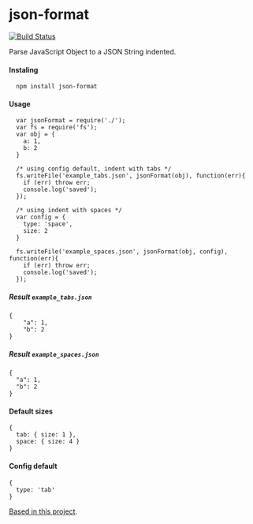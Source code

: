 json-format
==========

[![Build Status](https://travis-ci.org/luizstacio/json-format.svg?branch=master)](https://travis-ci.org/luizstacio/json-format.svg?branch=master)

Parse JavaScript Object to a JSON String indented.

#### Instaling
```
  npm install json-format
```

#### Usage
```
  var jsonFormat = require('./');
  var fs = require('fs');
  var obj = {
    a: 1,
    b: 2
  }

  /* using config default, indent with tabs */
  fs.writeFile('example_tabs.json', jsonFormat(obj), function(err){
    if (err) throw err;
    console.log('saved');
  });

  /* using indent with spaces */
  var config = {
    type: 'space',
    size: 2
  }

  fs.writeFile('example_spaces.json', jsonFormat(obj, config), function(err){
    if (err) throw err;
    console.log('saved');
  });
```

##### Result `example_tabs.json`
```
{
    "a": 1,
    "b": 2
}
```

##### Result `example_spaces.json`
```
{
  "a": 1,
  "b": 2
}
```

#### Default sizes
```
{
  tab: { size: 1 },
  space: { size: 4 }
}
```

#### Config default
```
{
  type: 'tab'
}
```

[Based in this project](https://github.com/phoboslab/json-format).